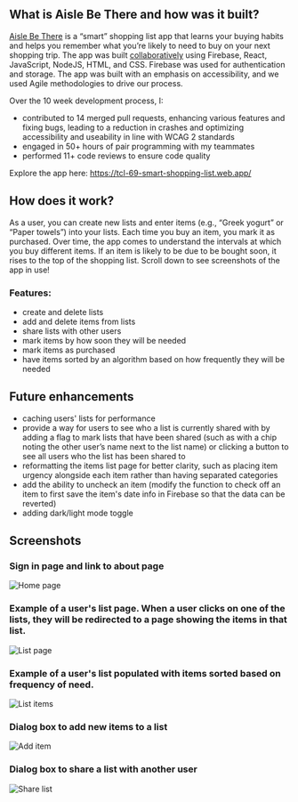 ## What is Aisle Be There and how was it built?

[Aisle Be There](https://tcl-69-smart-shopping-list.web.app/) is a “smart” shopping list app that learns your buying habits and helps you remember what you’re likely to need to buy on your next shopping trip. The app was built [collaboratively](https://github.com/amalyam/aisle-be-there/blob/main/CONTRIBUTORS.md) using Firebase, React, JavaScript, NodeJS, HTML, and CSS. Firebase was used for authentication and storage. The app was built with an emphasis on accessibility, and we used Agile methodologies to drive our process.

Over the 10 week development process, I:
- contributed to 14 merged pull requests, enhancing various features and fixing bugs, leading to a reduction in crashes and optimizing accessibility and useability in line with WCAG 2 standards
- engaged in 50+ hours of pair programming with my teammates
- performed 11+ code reviews to ensure code quality

Explore the app here: https://tcl-69-smart-shopping-list.web.app/

## How does it work?

As a user, you can create new lists and enter items (e.g., “Greek yogurt” or “Paper towels”) into your lists. Each time you buy an item, you mark it as purchased. Over time, the app comes to understand the intervals at which you buy different items. If an item is likely to be due to be bought soon, it rises to the top of the shopping list. Scroll down to see screenshots of the app in use!

### Features:
   - create and delete lists
   - add and delete items from lists
   - share lists with other users
   - mark items by how soon they will be needed
   - mark items as purchased
   - have items sorted by an algorithm based on how frequently they will be needed

## Future enhancements
 - caching users' lists for performance
 - provide a way for users to see who a list is currently shared with by adding a flag to mark lists that have been shared (such as with a chip noting the other user’s name next to the list name) or clicking a button to see all users who the list has been shared to
 - reformatting the items list page for better clarity, such as placing item urgency alongside each item rather than having separated categories
 - add the ability to uncheck an item (modify the function to check off an item to first save the item's date info in Firebase so that the data can be reverted)
 - adding dark/light mode toggle

## Screenshots

### Sign in page and link to about page
![Home page](./readme-screenshots/homepage.png)

### Example of a user's list page. When a user clicks on one of the lists, they will be redirected to a page showing the items in that list.
![List page](./readme-screenshots/list-page.png)

### Example of a user's list populated with items sorted based on frequency of need.
![List items](./readme-screenshots/list-items.png)

### Dialog box to add new items to a list
![Add item](./readme-screenshots/add-item.png)

### Dialog box to share a list with another user
![Share list](./readme-screenshots/share-list.png)
